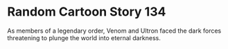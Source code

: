 # Random Cartoon Story 134

As members of a legendary order, Venom and Ultron faced the dark forces threatening to plunge the world into eternal darkness.